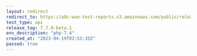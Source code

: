 ```yaml
---
layout: redirect
redirect_to: https://a8c-woo-test-reports.s3.amazonaws.com/public/release/7.7.0-beta.1/php-7.4/api/index.html
test_type: api
release_tag: 7.7.0-beta.1
env_description: "php-7.4"
created_at: "2023-04-19T02:52:35Z"
passed: true
---
```

